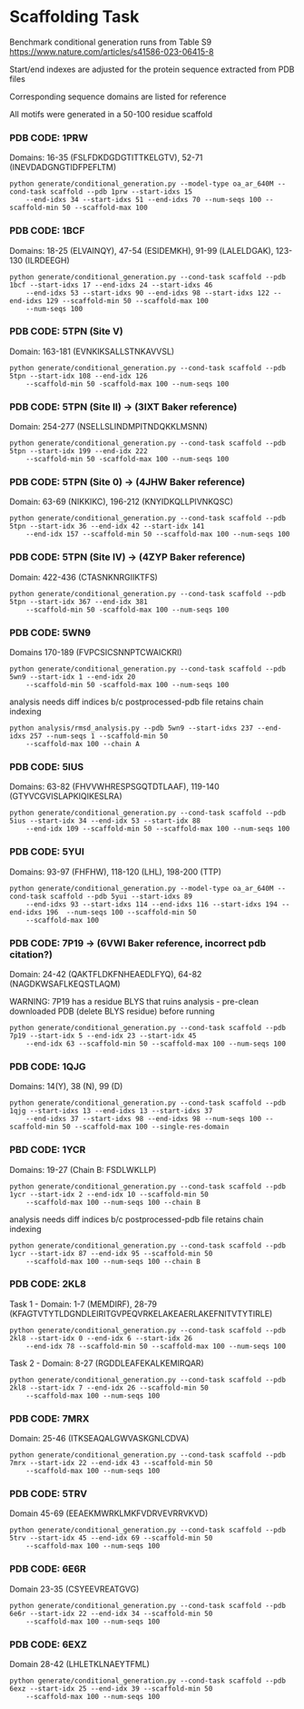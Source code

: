 # Scaffolding Task
Benchmark conditional generation runs from Table S9 https://www.nature.com/articles/s41586-023-06415-8

Start/end indexes are adjusted for the protein sequence extracted from PDB files

Corresponding sequence domains are listed for reference

All motifs were generated in a 50-100 residue scaffold

### PDB CODE: 1PRW
Domains: 16-35 (FSLFDKDGDGTITTKELGTV), 52-71 (INEVDADGNGTIDFPEFLTM)
```
python generate/conditional_generation.py --model-type oa_ar_640M --cond-task scaffold --pdb 1prw --start-idxs 15 
    --end-idxs 34 --start-idxs 51 --end-idxs 70 --num-seqs 100 --scaffold-min 50 --scaffold-max 100
```
### PDB CODE: 1BCF 

Domains:  18-25 (ELVAINQY), 47-54 (ESIDEMKH), 91-99 (LALELDGAK), 123-130 (ILRDEEGH)
```
python generate/conditional_generation.py --cond-task scaffold --pdb 1bcf --start-idxs 17 --end-idxs 24 --start-idxs 46
    --end-idxs 53 --start-idxs 90 --end-idxs 98 --start-idxs 122 --end-idxs 129 --scaffold-min 50 --scaffold-max 100 
    --num-seqs 100
```

### PDB CODE: 5TPN (Site V)
Domain: 163-181 (EVNKIKSALLSTNKAVVSL)
```
python generate/conditional_generation.py --cond-task scaffold --pdb 5tpn --start-idx 108 --end-idx 126
    --scaffold-min 50 -scaffold-max 100 --num-seqs 100
```

### PDB CODE: 5TPN (Site II) -> (3IXT Baker reference)
Domain: 254-277 (NSELLSLINDMPITNDQKKLMSNN)
```
python generate/conditional_generation.py --cond-task scaffold --pdb 5tpn --start-idx 199 --end-idx 222
    --scaffold-min 50 -scaffold-max 100 --num-seqs 100
```

### PDB CODE: 5TPN (Site 0) -> (4JHW Baker reference)
Domain: 63-69 (NIKKIKC), 196-212 (KNYIDKQLLPIVNKQSC)
```
python generate/conditional_generation.py --cond-task scaffold --pdb 5tpn --start-idx 36 --end-idx 42 --start-idx 141 
    --end-idx 157 --scaffold-min 50 --scaffold-max 100 --num-seqs 100 
```

### PDB CODE: 5TPN (Site IV) -> (4ZYP Baker reference)
Domain: 422-436 (CTASNKNRGIIKTFS)
```
python generate/conditional_generation.py --cond-task scaffold --pdb 5tpn --start-idx 367 --end-idx 381
    --scaffold-min 50 -scaffold-max 100 --num-seqs 100
```

### PDB CODE: 5WN9
Domains 170-189 (FVPCSICSNNPTCWAICKRI)
```
python generate/conditional_generation.py --cond-task scaffold --pdb 5wn9 --start-idx 1 --end-idx 20
    --scaffold-min 50 -scaffold-max 100 --num-seqs 100
```
analysis needs diff indices b/c postprocessed-pdb file retains chain indexing  
```
python analysis/rmsd_analysis.py --pdb 5wn9 --start-idxs 237 --end-idxs 257 --num-seqs 1 --scaffold-min 50 
    --scaffold-max 100 --chain A 
```
### PDB CODE: 5IUS 
Domains: 63-82 (FHVVWHRESPSGQTDTLAAF), 119-140 (GTYVCGVISLAPKIQIKESLRA)
```
python generate/conditional_generation.py --cond-task scaffold --pdb 5ius --start-idx 34 --end-idx 53 --start-idx 88 
    --end-idx 109 --scaffold-min 50 --scaffold-max 100 --num-seqs 100
```

### PDB CODE: 5YUI
Domains: 93-97 (FHFHW), 118-120 (LHL), 198-200 (TTP)
```
python generate/conditional_generation.py --model-type oa_ar_640M --cond-task scaffold --pdb 5yui --start-idxs 89 
    --end-idxs 93 --start-idxs 114 --end-idxs 116 --start-idxs 194 --end-idxs 196  --num-seqs 100 --scaffold-min 50 
    --scaffold-max 100
```

### PDB CODE: 7P19 -> (6VWI Baker reference, incorrect pdb citation?)
Domain: 24-42 (QAKTFLDKFNHEAEDLFYQ), 64-82 (NAGDKWSAFLKEQSTLAQM) 

WARNING: 7P19 has a residue BLYS that ruins analysis - pre-clean downloaded PDB (delete BLYS residue) before running
```
python generate/conditional_generation.py --cond-task scaffold --pdb 7p19 --start-idx 5 --end-idx 23 --start-idx 45 
    --end-idx 63 --scaffold-min 50 --scaffold-max 100 --num-seqs 100
```

### PDB CODE: 1QJG
Domains: 14(Y), 38 (N), 99 (D)
```
python generate/conditional_generation.py --cond-task scaffold --pdb 1qjg --start-idxs 13 --end-idxs 13 --start-idxs 37
    --end-idxs 37 --start-idxs 98 --end-idxs 98 --num-seqs 100 --scaffold-min 50 --scaffold-max 100 --single-res-domain
```

### PBD CODE: 1YCR
Domains: 19-27 (Chain B: FSDLWKLLP)
```
python generate/conditional_generation.py --cond-task scaffold --pdb 1ycr --start-idx 2 --end-idx 10 --scaffold-min 50 
    --scaffold-max 100 --num-seqs 100 --chain B
```
analysis needs diff indices b/c postprocessed-pdb file retains chain indexing  
```
python generate/conditional_generation.py --cond-task scaffold --pdb 1ycr --start-idx 87 --end-idx 95 --scaffold-min 50 
    --scaffold-max 100 --num-seqs 100 --chain B
```

### PDB CODE: 2KL8 
Task 1 - Domain: 1-7 (MEMDIRF), 28-79 (KFAGTVTYTLDGNDLEIRITGVPEQVRKELAKEAERLAKEFNITVTYTIRLE)
```
python generate/conditional_generation.py --cond-task scaffold --pdb 2kl8 --start-idx 0 --end-idx 6 --start-idx 26 
    --end-idx 78 --scaffold-min 50 --scaffold-max 100 --num-seqs 100 
```
Task 2 - Domain: 8-27 (RGDDLEAFEKALKEMIRQAR)
```
python generate/conditional_generation.py --cond-task scaffold --pdb 2kl8 --start-idx 7 --end-idx 26 --scaffold-min 50 
    --scaffold-max 100 --num-seqs 100 
```

### PDB CODE: 7MRX 
Domain: 25-46 (ITKSEAQALGWVASKGNLCDVA)
```
python generate/conditional_generation.py --cond-task scaffold --pdb 7mrx --start-idx 22 --end-idx 43 --scaffold-min 50 
    --scaffold-max 100 --num-seqs 100 
```

### PDB CODE: 5TRV
Domain 45-69 (EEAEKMWRKLMKFVDRVEVRRVKVD)
```
python generate/conditional_generation.py --cond-task scaffold --pdb 5trv --start-idx 45 --end-idx 69 --scaffold-min 50 
    --scaffold-max 100 --num-seqs 100 
```

### PDB CODE: 6E6R
Domain 23-35 (CSYEEVREATGVG)
```
python generate/conditional_generation.py --cond-task scaffold --pdb 6e6r --start-idx 22 --end-idx 34 --scaffold-min 50 
    --scaffold-max 100 --num-seqs 100
```

### PDB CODE: 6EXZ
Domain 28-42 (LHLETKLNAEYTFML)
```
python generate/conditional_generation.py --cond-task scaffold --pdb 6exz --start-idx 25 --end-idx 39 --scaffold-min 50 
    --scaffold-max 100 --num-seqs 100
```
